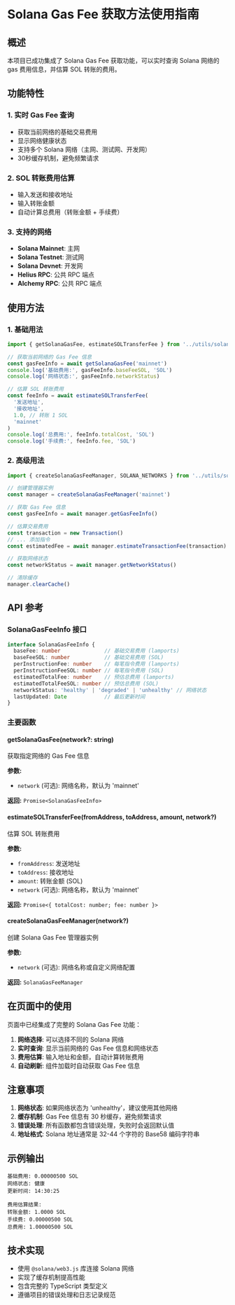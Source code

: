 # Solana Gas Fee 获取方法使用指南

## 概述

本项目已成功集成了 Solana Gas Fee 获取功能，可以实时查询 Solana 网络的 gas 费用信息，并估算 SOL 转账的费用。

## 功能特性

### 1. 实时 Gas Fee 查询
- 获取当前网络的基础交易费用
- 显示网络健康状态
- 支持多个 Solana 网络（主网、测试网、开发网）
- 30秒缓存机制，避免频繁请求

### 2. SOL 转账费用估算
- 输入发送和接收地址
- 输入转账金额
- 自动计算总费用（转账金额 + 手续费）

### 3. 支持的网络
- **Solana Mainnet**: 主网
- **Solana Testnet**: 测试网
- **Solana Devnet**: 开发网
- **Helius RPC**: 公共 RPC 端点
- **Alchemy RPC**: 公共 RPC 端点

## 使用方法

### 1. 基础用法

```typescript
import { getSolanaGasFee, estimateSOLTransferFee } from '../utils/solana/gasFee'

// 获取当前网络的 Gas Fee 信息
const gasFeeInfo = await getSolanaGasFee('mainnet')
console.log('基础费用:', gasFeeInfo.baseFeeSOL, 'SOL')
console.log('网络状态:', gasFeeInfo.networkStatus)

// 估算 SOL 转账费用
const feeInfo = await estimateSOLTransferFee(
  '发送地址',
  '接收地址', 
  1.0, // 转账 1 SOL
  'mainnet'
)
console.log('总费用:', feeInfo.totalCost, 'SOL')
console.log('手续费:', feeInfo.fee, 'SOL')
```

### 2. 高级用法

```typescript
import { createSolanaGasFeeManager, SOLANA_NETWORKS } from '../utils/solana/gasFee'

// 创建管理器实例
const manager = createSolanaGasFeeManager('mainnet')

// 获取 Gas Fee 信息
const gasFeeInfo = await manager.getGasFeeInfo()

// 估算交易费用
const transaction = new Transaction()
// ... 添加指令
const estimatedFee = await manager.estimateTransactionFee(transaction)

// 获取网络状态
const networkStatus = await manager.getNetworkStatus()

// 清除缓存
manager.clearCache()
```

## API 参考

### SolanaGasFeeInfo 接口

```typescript
interface SolanaGasFeeInfo {
  baseFee: number              // 基础交易费用 (lamports)
  baseFeeSOL: number           // 基础交易费用 (SOL)
  perInstructionFee: number    // 每笔指令费用 (lamports)
  perInstructionFeeSOL: number // 每笔指令费用 (SOL)
  estimatedTotalFee: number    // 预估总费用 (lamports)
  estimatedTotalFeeSOL: number // 预估总费用 (SOL)
  networkStatus: 'healthy' | 'degraded' | 'unhealthy' // 网络状态
  lastUpdated: Date            // 最后更新时间
}
```

### 主要函数

#### getSolanaGasFee(network?: string)
获取指定网络的 Gas Fee 信息

**参数:**
- `network` (可选): 网络名称，默认为 'mainnet'

**返回:** `Promise<SolanaGasFeeInfo>`

#### estimateSOLTransferFee(fromAddress, toAddress, amount, network?)
估算 SOL 转账费用

**参数:**
- `fromAddress`: 发送地址
- `toAddress`: 接收地址  
- `amount`: 转账金额 (SOL)
- `network` (可选): 网络名称，默认为 'mainnet'

**返回:** `Promise<{ totalCost: number; fee: number }>`

#### createSolanaGasFeeManager(network?)
创建 Solana Gas Fee 管理器实例

**参数:**
- `network` (可选): 网络名称或自定义网络配置

**返回:** `SolanaGasFeeManager`

## 在页面中的使用

页面中已经集成了完整的 Solana Gas Fee 功能：

1. **网络选择**: 可以选择不同的 Solana 网络
2. **实时查询**: 显示当前网络的 Gas Fee 信息和网络状态
3. **费用估算**: 输入地址和金额，自动计算转账费用
4. **自动刷新**: 组件加载时自动获取 Gas Fee 信息

## 注意事项

1. **网络状态**: 如果网络状态为 'unhealthy'，建议使用其他网络
2. **缓存机制**: Gas Fee 信息有 30 秒缓存，避免频繁请求
3. **错误处理**: 所有函数都包含错误处理，失败时会返回默认值
4. **地址格式**: Solana 地址通常是 32-44 个字符的 Base58 编码字符串

## 示例输出

```
基础费用: 0.00000500 SOL
网络状态: 健康
更新时间: 14:30:25

费用估算结果:
转账金额: 1.0000 SOL
手续费: 0.00000500 SOL
总费用: 1.00000500 SOL
```

## 技术实现

- 使用 `@solana/web3.js` 库连接 Solana 网络
- 实现了缓存机制提高性能
- 包含完整的 TypeScript 类型定义
- 遵循项目的错误处理和日志记录规范
